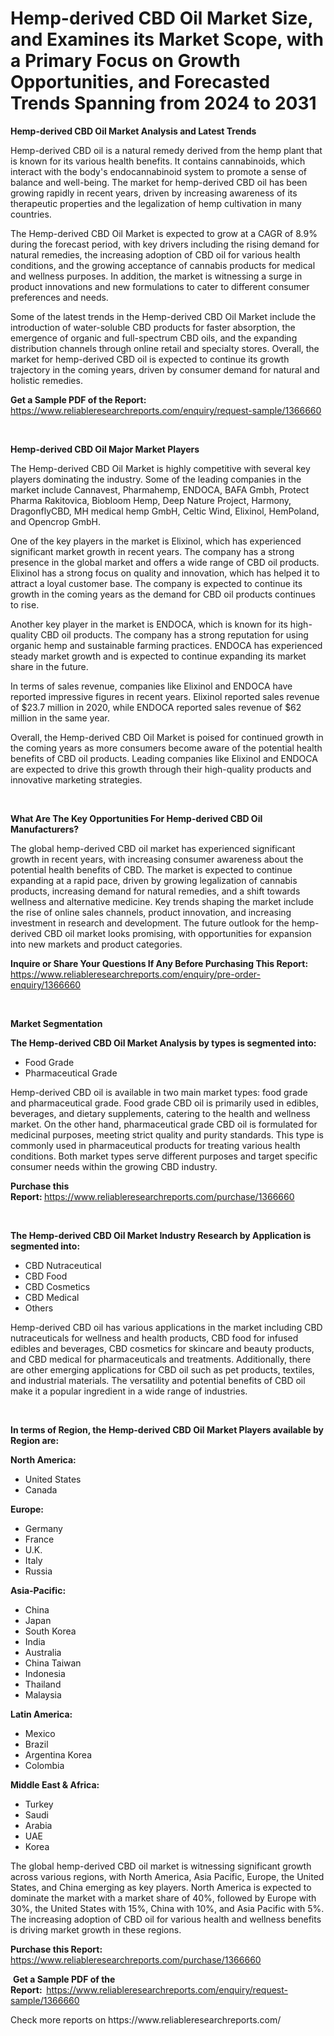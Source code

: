 <p><h1>Hemp-derived CBD Oil Market Size, and Examines its Market Scope, with a Primary Focus on Growth Opportunities, and Forecasted Trends Spanning from 2024 to 2031</h1></p><p><strong>Hemp-derived CBD Oil Market Analysis and Latest Trends</strong></p>
<p><p>Hemp-derived CBD oil is a natural remedy derived from the hemp plant that is known for its various health benefits. It contains cannabinoids, which interact with the body's endocannabinoid system to promote a sense of balance and well-being. The market for hemp-derived CBD oil has been growing rapidly in recent years, driven by increasing awareness of its therapeutic properties and the legalization of hemp cultivation in many countries.</p><p>The Hemp-derived CBD Oil Market is expected to grow at a CAGR of 8.9% during the forecast period, with key drivers including the rising demand for natural remedies, the increasing adoption of CBD oil for various health conditions, and the growing acceptance of cannabis products for medical and wellness purposes. In addition, the market is witnessing a surge in product innovations and new formulations to cater to different consumer preferences and needs.</p><p>Some of the latest trends in the Hemp-derived CBD Oil Market include the introduction of water-soluble CBD products for faster absorption, the emergence of organic and full-spectrum CBD oils, and the expanding distribution channels through online retail and specialty stores. Overall, the market for hemp-derived CBD oil is expected to continue its growth trajectory in the coming years, driven by consumer demand for natural and holistic remedies.</p></p>
<p><strong>Get a Sample PDF of the Report:&nbsp;</strong> <a href="https://www.reliableresearchreports.com/enquiry/request-sample/1366660">https://www.reliableresearchreports.com/enquiry/request-sample/1366660</a></p>
<p>&nbsp;</p>
<p><strong>Hemp-derived CBD Oil Major Market Players</strong></p>
<p><p>The Hemp-derived CBD Oil Market is highly competitive with several key players dominating the industry. Some of the leading companies in the market include Cannavest, Pharmahemp, ENDOCA, BAFA Gmbh, Protect Pharma Rakitovica, Biobloom Hemp, Deep Nature Project, Harmony, DragonflyCBD, MH medical hemp GmbH, Celtic Wind, Elixinol, HemPoland, and Opencrop GmbH.</p><p>One of the key players in the market is Elixinol, which has experienced significant market growth in recent years. The company has a strong presence in the global market and offers a wide range of CBD oil products. Elixinol has a strong focus on quality and innovation, which has helped it to attract a loyal customer base. The company is expected to continue its growth in the coming years as the demand for CBD oil products continues to rise.</p><p>Another key player in the market is ENDOCA, which is known for its high-quality CBD oil products. The company has a strong reputation for using organic hemp and sustainable farming practices. ENDOCA has experienced steady market growth and is expected to continue expanding its market share in the future.</p><p>In terms of sales revenue, companies like Elixinol and ENDOCA have reported impressive figures in recent years. Elixinol reported sales revenue of $23.7 million in 2020, while ENDOCA reported sales revenue of $62 million in the same year.</p><p>Overall, the Hemp-derived CBD Oil Market is poised for continued growth in the coming years as more consumers become aware of the potential health benefits of CBD oil products. Leading companies like Elixinol and ENDOCA are expected to drive this growth through their high-quality products and innovative marketing strategies.</p></p>
<p>&nbsp;</p>
<p><strong>What Are The Key Opportunities For Hemp-derived CBD Oil Manufacturers?</strong></p>
<p><p>The global hemp-derived CBD oil market has experienced significant growth in recent years, with increasing consumer awareness about the potential health benefits of CBD. The market is expected to continue expanding at a rapid pace, driven by growing legalization of cannabis products, increasing demand for natural remedies, and a shift towards wellness and alternative medicine. Key trends shaping the market include the rise of online sales channels, product innovation, and increasing investment in research and development. The future outlook for the hemp-derived CBD oil market looks promising, with opportunities for expansion into new markets and product categories.</p></p>
<p><strong>Inquire or Share Your Questions If Any Before Purchasing This Report:</strong> <a href="https://www.reliableresearchreports.com/enquiry/pre-order-enquiry/1366660">https://www.reliableresearchreports.com/enquiry/pre-order-enquiry/1366660</a></p>
<p>&nbsp;</p>
<p><strong>Market Segmentation</strong></p>
<p><strong>The Hemp-derived CBD Oil Market Analysis by types is segmented into:</strong></p>
<p><ul><li>Food Grade</li><li>Pharmaceutical Grade</li></ul></p>
<p><p>Hemp-derived CBD oil is available in two main market types: food grade and pharmaceutical grade. Food grade CBD oil is primarily used in edibles, beverages, and dietary supplements, catering to the health and wellness market. On the other hand, pharmaceutical grade CBD oil is formulated for medicinal purposes, meeting strict quality and purity standards. This type is commonly used in pharmaceutical products for treating various health conditions. Both market types serve different purposes and target specific consumer needs within the growing CBD industry.</p></p>
<p><strong>Purchase this Report:&nbsp;</strong><a href="https://www.reliableresearchreports.com/purchase/1366660">https://www.reliableresearchreports.com/purchase/1366660</a></p>
<p>&nbsp;</p>
<p><strong>The Hemp-derived CBD Oil Market Industry Research by Application is segmented into:</strong></p>
<p><ul><li>CBD Nutraceutical</li><li>CBD Food</li><li>CBD Cosmetics</li><li>CBD Medical</li><li>Others</li></ul></p>
<p><p>Hemp-derived CBD oil has various applications in the market including CBD nutraceuticals for wellness and health products, CBD food for infused edibles and beverages, CBD cosmetics for skincare and beauty products, and CBD medical for pharmaceuticals and treatments. Additionally, there are other emerging applications for CBD oil such as pet products, textiles, and industrial materials. The versatility and potential benefits of CBD oil make it a popular ingredient in a wide range of industries.</p></p>
<p>&nbsp;</p>
<p><strong>In terms of Region, the Hemp-derived CBD Oil Market Players available by Region are:</strong></p>
<p>
    <p> <strong> North America: </strong>
        <ul>
            <li>United States</li>
            <li>Canada</li>
        </ul>
        </p> 
    <p> <strong> Europe: </strong>
        <ul>
            <li>Germany</li>
            <li>France</li>
            <li>U.K.</li>
            <li>Italy</li>
            <li>Russia</li>
        </ul>
        </p> 
    <p> <strong> Asia-Pacific: </strong>
        <ul>
            <li>China</li>
            <li>Japan</li>
            <li>South Korea</li>
            <li>India</li>
            <li>Australia</li>
            <li>China Taiwan</li>
            <li>Indonesia</li>
            <li>Thailand</li>
            <li>Malaysia</li>
        </ul>
        </p> 
    <p> <strong> Latin America: </strong>
        <ul>
            <li>Mexico</li>
            <li>Brazil</li>
            <li>Argentina Korea</li>
            <li>Colombia</li>
        </ul>
        </p> 
    <p> <strong> Middle East & Africa: </strong>
        <ul>
            <li>Turkey</li>
            <li>Saudi</li>
            <li>Arabia</li>
            <li>UAE</li>
            <li>Korea</li>
        </ul>
    </p>
    </p>
<p><p>The global hemp-derived CBD oil market is witnessing significant growth across various regions, with North America, Asia Pacific, Europe, the United States, and China emerging as key players. North America is expected to dominate the market with a market share of 40%, followed by Europe with 30%, the United States with 15%, China with 10%, and Asia Pacific with 5%. The increasing adoption of CBD oil for various health and wellness benefits is driving market growth in these regions.</p></p>
<p><strong>Purchase this Report: </strong><a href="https://www.reliableresearchreports.com/purchase/1366660">https://www.reliableresearchreports.com/purchase/1366660</a></p>
<p>&nbsp;<strong>Get a Sample PDF of the Report:&nbsp;&nbsp;</strong><a href="https://www.reliableresearchreports.com/enquiry/request-sample/1366660">https://www.reliableresearchreports.com/enquiry/request-sample/1366660</a></p>
<p><strong></strong></p>
<p>Check more reports on https://www.reliableresearchreports.com/</p>